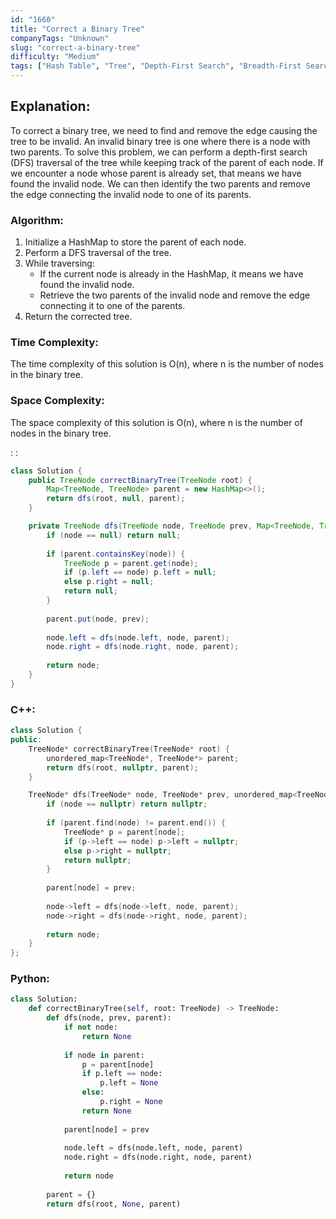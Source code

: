 ```yaml
---
id: "1660"
title: "Correct a Binary Tree"
companyTags: "Unknown"
slug: "correct-a-binary-tree"
difficulty: "Medium"
tags: ["Hash Table", "Tree", "Depth-First Search", "Breadth-First Search", "Binary Tree"]
---
```


## Explanation:

To correct a binary tree, we need to find and remove the edge causing the tree to be invalid. An invalid binary tree is one where there is a node with two parents. To solve this problem, we can perform a depth-first search (DFS) traversal of the tree while keeping track of the parent of each node. If we encounter a node whose parent is already set, that means we have found the invalid node. We can then identify the two parents and remove the edge connecting the invalid node to one of its parents.

### Algorithm:
1. Initialize a HashMap to store the parent of each node.
2. Perform a DFS traversal of the tree.
3. While traversing:
   - If the current node is already in the HashMap, it means we have found the invalid node.
   - Retrieve the two parents of the invalid node and remove the edge connecting it to one of the parents.
4. Return the corrected tree.

### Time Complexity:
The time complexity of this solution is O(n), where n is the number of nodes in the binary tree.

### Space Complexity:
The space complexity of this solution is O(n), where n is the number of nodes in the binary tree.

:
:
```java
class Solution {
    public TreeNode correctBinaryTree(TreeNode root) {
        Map<TreeNode, TreeNode> parent = new HashMap<>();
        return dfs(root, null, parent);
    }

    private TreeNode dfs(TreeNode node, TreeNode prev, Map<TreeNode, TreeNode> parent) {
        if (node == null) return null;
        
        if (parent.containsKey(node)) {
            TreeNode p = parent.get(node);
            if (p.left == node) p.left = null;
            else p.right = null;
            return null;
        }
        
        parent.put(node, prev);
        
        node.left = dfs(node.left, node, parent);
        node.right = dfs(node.right, node, parent);
        
        return node;
    }
}
```

### C++:
```cpp
class Solution {
public:
    TreeNode* correctBinaryTree(TreeNode* root) {
        unordered_map<TreeNode*, TreeNode*> parent;
        return dfs(root, nullptr, parent);
    }

    TreeNode* dfs(TreeNode* node, TreeNode* prev, unordered_map<TreeNode*, TreeNode*>& parent) {
        if (node == nullptr) return nullptr;
        
        if (parent.find(node) != parent.end()) {
            TreeNode* p = parent[node];
            if (p->left == node) p->left = nullptr;
            else p->right = nullptr;
            return nullptr;
        }
        
        parent[node] = prev;
        
        node->left = dfs(node->left, node, parent);
        node->right = dfs(node->right, node, parent);
        
        return node;
    }
};
```

### Python:
```python
class Solution:
    def correctBinaryTree(self, root: TreeNode) -> TreeNode:
        def dfs(node, prev, parent):
            if not node:
                return None
            
            if node in parent:
                p = parent[node]
                if p.left == node:
                    p.left = None
                else:
                    p.right = None
                return None
            
            parent[node] = prev
            
            node.left = dfs(node.left, node, parent)
            node.right = dfs(node.right, node, parent)
            
            return node
        
        parent = {}
        return dfs(root, None, parent)
```
